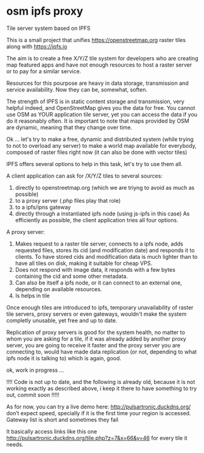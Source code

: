 # osm ipfs proxy
Tile server system based on IPFS

This is a small project that unifies https://openstreetmap.org raster tiles along with https://ipfs.io

The aim is to create a free X/Y/Z tile system for developers who are creating map featured apps and have not enough resources to host a raster server or to pay for a similar service.

Resources for this pourpose are heavy in data storage, transmission and service availability. Now they can be, somewhat, soften.

The strength of IPFS is in static content storage and transmission, very helpful indeed, and OpenStreetMap gives you the data for free. You cannot use OSM as YOUR application tile server, yet you can access the data if you do it reasonably often. It is important to note that maps provided by OSM are dynamic, meaning that they change over time.

Ok ... let's try to make a free, dynamic and distributed system (while trying to not to overload any server) to make a world map available for everybody, composed of raster files right now (it can also be done with vector tiles)

IPFS offers several options to help in this task, let's try to use them all.

A client application can ask for /X/Y/Z tiles to several sources:
1) directly to openstreetmap.org (which we are triyng to avoid as much as possible)
2) to a proxy server (.php files play that role)
3) to a ipfs/ipns gateway
4) directly through a instantiated ipfs node (using js-ipfs in this case)
As efficiently as possible, the client application tries all four options.

A proxy server:
1) Makes request to a raster tile server, connects to a ipfs node, adds requested files, stores its cid (and modification date) and responds it to clients. To have stored cids and modification data is much lighter than to have all tiles on disk, making it suitable for cheap VPS.
2) Does not respond with image data, it responds with a few bytes containing the cid and some other metadata.
3) Can also be itself a ipfs node, or it can connect to an external one, depending on available resources.
4) Is helps in tile 

Once enough tiles are introduced to ipfs, temporary unavailability of raster tile servers, proxy servers or even gateways, wouldn't make the system completly unusable, yet free and up to date.

Replication of proxy servers is good for the system health, no matter to whom you are asking for a tile, if it was already added by another proxy server, you are going to receive it faster and the proxy server you are connecting to, would have made data replication (or not, depending to what ipfs node it is talking to) which is again, good.

ok, work in progress ...



!!!! Code is not up to date, and the following is already old, because it is not working exactly as described above, i keep it there to have something to try out, commit soon !!!!!

As for now, you can try a live demo here: http://pulsartronic.duckdns.org/ don’t expect speed, specially if it is the first time your region is accessed. Gateway list is short and sometimes they fail

It basically access links like this one http://pulsartronic.duckdns.org/tile.php?z=7&x=66&y=46 for every tile it needs.

